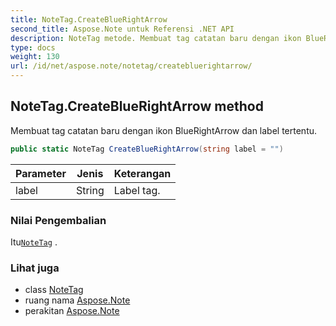 ```yaml
---
title: NoteTag.CreateBlueRightArrow
second_title: Aspose.Note untuk Referensi .NET API
description: NoteTag metode. Membuat tag catatan baru dengan ikon BlueRightArrow dan label tertentu.
type: docs
weight: 130
url: /id/net/aspose.note/notetag/createbluerightarrow/
---
```

## NoteTag.CreateBlueRightArrow method

Membuat tag catatan baru dengan ikon BlueRightArrow dan label tertentu.

```csharp
public static NoteTag CreateBlueRightArrow(string label = "")
```

| Parameter | Jenis | Keterangan |
| --- | --- | --- |
| label | String | Label tag. |

### Nilai Pengembalian

Itu[`NoteTag`](../) .

### Lihat juga

* class [NoteTag](../)
* ruang nama [Aspose.Note](../../notetag/)
* perakitan [Aspose.Note](../../../)


